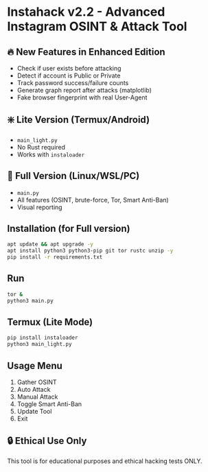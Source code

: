 # Instahack v2.2 - Advanced Instagram OSINT & Attack Tool

## 🔥 New Features in Enhanced Edition
- Check if user exists before attacking
- Detect if account is Public or Private
- Track password success/failure counts
- Generate graph report after attacks (matplotlib)
- Fake browser fingerprint with real User-Agent

## ❇️ Lite Version (Termux/Android)
- `main_light.py`
- No Rust required
- Works with `instaloader`

## 🚀 Full Version (Linux/WSL/PC)
- `main.py`
- All features (OSINT, brute-force, Tor, Smart Anti-Ban)
- Visual reporting

## Installation (for Full version)
```bash
apt update && apt upgrade -y
apt install python3 python3-pip git tor rustc unzip -y
pip install -r requirements.txt
```

## Run
```bash
tor &
python3 main.py
```

## Termux (Lite Mode)
```bash
pip install instaloader
python3 main_light.py
```

## Usage Menu
1. Gather OSINT
2. Auto Attack
3. Manual Attack
4. Toggle Smart Anti-Ban
5. Update Tool
6. Exit

## 🔒 Ethical Use Only
This tool is for educational purposes and ethical hacking tests ONLY.
